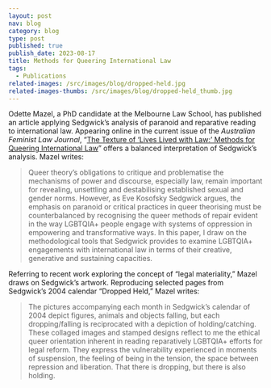 ```yaml
---
layout: post
nav: blog
category: blog
type: post
published: true
publish_date: 2023-08-17
title: Methods for Queering International Law
tags:
  - Publications
related-images: /src/images/blog/dropped-held.jpg
related-images-thumbs: /src/images/blog/dropped-held_thumb.jpg
---
```

Odette Mazel, a PhD candidate at the Melbourne Law School, has published an article applying Sedgwick’s analysis of paranoid and reparative reading to international law. Appearing online in the current issue of the *Australian Feminist Law Journal*, “[The Texture of ‘Lives Lived with Law:’ Methods for Queering International Law](<https://www.tandfonline.com/doi/full/10.1080/13200968.2023.2188690>)” offers a balanced interpretation of Sedgwick’s analysis. Mazel writes:

> Queer theory’s obligations to critique and problematise the mechanisms of power and discourse, especially law, remain important for revealing, unsettling and destabilising established sexual and gender norms. However, as Eve Kosofsky Sedgwick argues, the emphasis on paranoid or critical practices in queer theorising must be counterbalanced by recognising the queer methods of repair evident in the way LGBTQIA+ people engage with systems of oppression in empowering and transformative ways. In this paper, I draw on the methodological tools that Sedgwick provides to examine LGBTQIA+ engagements with international law in terms of their creative, generative and sustaining capacities.
>
>

Referring to recent work exploring the concept of “legal materiality,” Mazel draws on Sedgwick’s artwork. Reproducing selected pages from Sedgwick’s 2004 calendar “Dropped Held,” Mazel writes:

> The pictures accompanying each month in Sedgwick’s calendar of 2004 depict figures, animals and objects falling, but each dropping/falling is reciprocated with a depiction of holding/catching. These collaged images and stamped designs reflect to me the ethical queer orientation inherent in reading reparatively LGBTQIA+ efforts for legal reform. They express the vulnerability experienced in moments of suspension, the feeling of being in the tension, the space between repression and liberation. That there is dropping, but there is also holding.